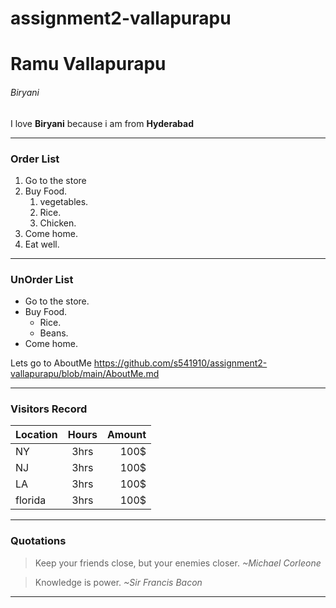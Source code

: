 # assignment2-vallapurapu
# Ramu Vallapurapu
###### Biryani

I love **Biryani** because i am from **Hyderabad**

---
### Order List
 1. Go to the store
 2. Buy Food.
     1. vegetables.
     2. Rice.
     3. Chicken.
 3. Come home.
 4. Eat well.

 ---

 ### UnOrder List

 * Go to the store.
 * Buy Food.
    * Rice.
    * Beans.
 * Come home.

 Lets go to AboutMe <https://github.com/s541910/assignment2-vallapurapu/blob/main/AboutMe.md>

 ---
 ### Visitors Record
 
| Location  |      Hours    |  Amount |
|:----------|:-------------:|--------:|
|   NY |   3hrs        |  100$   |   
|   NJ |   3hrs        |  100$   |   
|  LA |   3hrs        |  100$   |
| florida|    3hrs        | 100$    |


---

### Quotations

> Keep your friends close, but your enemies closer.	
                                    *~Michael Corleone*

> Knowledge is power.
              *~Sir Francis Bacon*

 ---             



